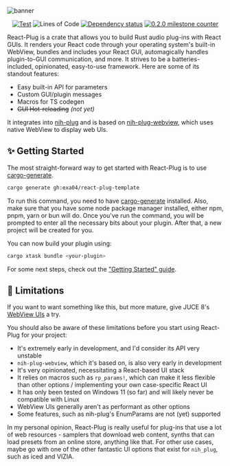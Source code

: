 ![banner](https://github.com/user-attachments/assets/2278363d-3880-4738-8097-5a6d8c504fd3)

<div align="center">

[![Test](https://github.com/223230/react_plug/actions/workflows/test.yml/badge.svg)](https://github.com/223230/react_plug/actions/workflows/test.yml)
![Lines of Code](https://img.shields.io/badge/dynamic/json?url=https%3A%2F%2Fapi.codetabs.com%2Fv1%2Floc%2F%3Fgithub%3D223230%2Freact_plug%26branch%3Dmain&query=%24%5B%3F(%40.language%3D%3D%22Rust%22)%5D.linesOfCode&label=Lines%20of%20Code&labelColor=gray&color=blue)
[![Dependency status](https://deps.rs/repo/github/223230/react_plug/status.svg)](https://deps.rs/repo/github/223230/react_plug)
[![0.2.0 milestone counter](https://img.shields.io/github/milestones/progress-percent/223230/react_plug/2)](https://github.com/223230/react_plug/milestone/2)
</div>

React-Plug is a crate that allows you to build Rust audio plug-ins with React GUIs.
It renders your React code through your operating system's built-in WebView, bundles
and includes your React GUI, automagically handles plugin-to-GUI communication, and
more. It strives to be a batteries-included, opinionated, easy-to-use framework.
Here are some of its standout features:

- Easy built-in API for parameters
- Custom GUI/plugin messages
- Macros for TS codegen
- ~~GUI Hot-reloading~~ *(not yet)*

It integrates into [nih-plug] and is based on [nih-plug-webview], which uses native
WebView to display web UIs.

[nih-plug]: https://github.com/robbert-vdh/nih-plug

[nih-plug-webview]: https://github.com/httnn/nih-plug-webview

## ✨ Getting Started

The most straight-forward way to get started with React-Plug is to use
[cargo-generate].

[cargo-generate]: https://github.com/cargo-generate/cargo-generate

```sh
cargo generate gh:exa04/react-plug-template
```

To run this command, you need to have [cargo-generate] installed. Also, make sure
that you have some node package manager installed, either npm, pnpm, yarn or bun
will do. Once you've run the command, you will be prompted to enter all the
necessary bits about your plugin. After that, a new project will be created for you.

You can now build your plugin using:

```sh
cargo xtask bundle <your-plugin>
```

For some next steps, check out the ["Getting Started" guide].

["Getting Started" guide]: https://react-plug.vercel.app/guides/getting-started

## 🚧 Limitations

If you want to want something like this, but more mature, give JUCE 8's
[WebView UIs] a try.

[WebView UIs]: https://juce.com/blog/juce-8-feature-overview-webview-uis/

You should also be aware of these limitations before you start using React-Plug for
your project:

- It's extremely early in development, and I'd consider its API very unstable
- `nih-plug-webview`, which it's based on, is also very early in development
- It's very opinionated, necessitating a React-based UI stack
- It relies on macros such as `rp_params!`, which can make it less flexible than
  other options / implementing your own case-specific React UI
- It has only been tested on Windows 11 (so far) and will likely never be compatible
  with Linux
- WebView UIs generally aren't as performant as other options
- Some features, such as nih-plug's EnumParams are not (yet) supported

In my personal opinion, React-Plug is really useful for plug-ins that use a lot of
web resources - samplers that download web content, synths that can load presets
from an online store, anything like that. For other use cases, maybe go with one of
the other fantastic UI options that exist for `nih_plug`, such as iced and VIZIA.
